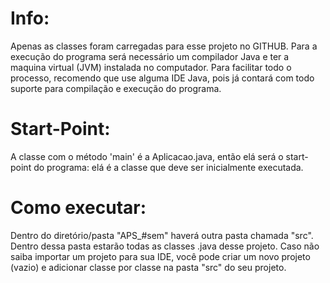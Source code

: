 # Info:
Apenas as classes foram carregadas para esse projeto no GITHUB. Para a execução do programa será necessário um compilador Java e ter a maquina virtual (JVM) instalada no computador.
Para facilitar todo o processo, recomendo que use alguma IDE Java, pois já contará com todo suporte para compilação e execução do programa.

# Start-Point:
A classe com o método 'main' é a Aplicacao.java, então elá será o start-point do programa: elá é a classe que deve ser inicialmente executada.

# Como executar:
Dentro do diretório/pasta "APS_#sem" haverá outra pasta chamada "src". Dentro dessa pasta estarão todas as classes .java desse projeto. Caso não saiba importar um projeto para sua IDE, você pode criar um novo projeto (vazio) e adicionar classe por classe na pasta "src" do seu projeto.
